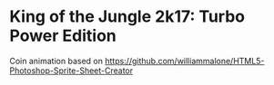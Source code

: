 # King of the Jungle 2k17: Turbo Power Edition

Coin animation based on https://github.com/williammalone/HTML5-Photoshop-Sprite-Sheet-Creator
